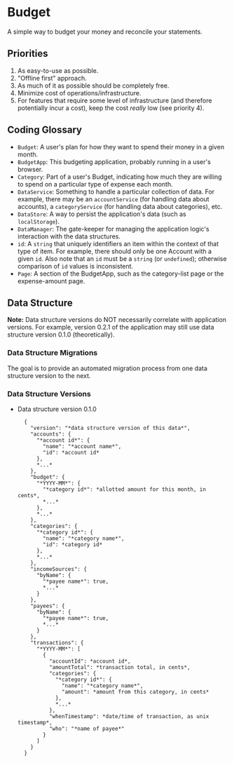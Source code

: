 # Budget
A simple way to budget your money and reconcile your statements.

## Priorities

1. As easy-to-use as possible.
2. "Offline first" approach.
3. As much of it as possible should be completely free.
4. Minimize cost of operations/infrastructure.
5. For features that require some level of infrastructure (and therefore
   potentially incur a cost), keep the cost _really_ low (see priority 4).

## Coding Glossary

- `Budget`: A user's plan for how they want to spend their money in a given
   month.
- `BudgetApp`: This budgeting application, probably running in a user's browser.
- `Category`: Part of a user's Budget, indicating how much they are willing to
  spend on a particular type of expense each month.
- `DataService`: Something to handle a particular collection of data. For
  example, there may be an `accountService` (for handling data about accounts),
  a `categoryService` (for handling data about categories), etc.
- `DataStore`: A way to persist the application's data (such as `localStorage`).
- `DataManager`: The gate-keeper for managing the application logic's
  interaction with the data structures.
- `id`: A `string` that uniquely identifiers an item within the context of that
  type of item. For example, there should only be one Account with a given `id`.
  Also note that an `id` must be a `string` (or `undefined`); otherwise
  comparison of `id` values is inconsistent.
- `Page`: A section of the BudgetApp, such as the category-list page or the
  expense-amount page.

## Data Structure

**Note:** Data structure versions do NOT necessarily correlate with application
versions. For example, version 0.2.1 of the application may still use data
structure version 0.1.0 (theoretically).

### Data Structure Migrations

The goal is to provide an automated migration process from one data structure
version to the next.

### Data Structure Versions

- Data structure version 0.1.0

        {
          "version": "*data structure version of this data*",
          "accounts": {
            "*account id*": {
              "name": "*account name*",
              "id": *account id*
            },
            *...*
          },
          "budget": {
            "*YYYY-MM*": {
              "*category id*": *allotted amount for this month, in cents*,
              *...*
            },
            *...*
          },
          "categories": {
            "*category id*": {
              "name": "*category name*",
              "id": *category id*
            },
            *...*
          },
          "incomeSources": {
            "byName": {
              "*payee name*": true,
              *...*
            }
          },
          "payees": {
            "byName": {
              "*payee name*": true,
              *...*
            }
          },
          "transactions": {
            "*YYYY-MM*": [
              {
                "accountId": *account id*,
                "amountTotal": *transaction total, in cents*,
                "categories": {
                  "*category id*": {
                    "name": "*category name*",
                    "amount": *amount from this category, in cents*
                  },
                  *...*
                },
                "whenTimestamp": *date/time of transaction, as unix timestamp*,
                "who": "*name of payee*"
              }
            ]
          }
        }
